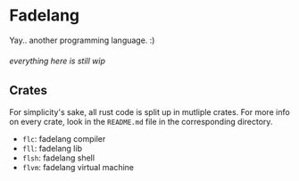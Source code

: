 # Fadelang
Yay.. another programming language. :)

###### everything here is still wip

## Crates
For simplicity's sake, all rust code is split up in mutliple crates.
For more info on every crate, look in the `README.md` file in the corresponding directory.

- `flc`: fadelang compiler
- `fll`: fadelang lib
- `flsh`: fadelang shell
- `flvm`: fadelang virtual machine
